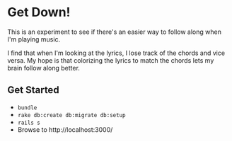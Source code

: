 # Get Down!

This is an experiment to see if there's an easier way to follow along when
I'm playing music.

I find that when I'm looking at the lyrics, I lose track of the chords and vice
versa. My hope is that colorizing the lyrics to match the chords lets my brain
follow along better.

## Get Started

- `bundle`
- `rake db:create db:migrate db:setup`
- `rails s`
- Browse to http://localhost:3000/
